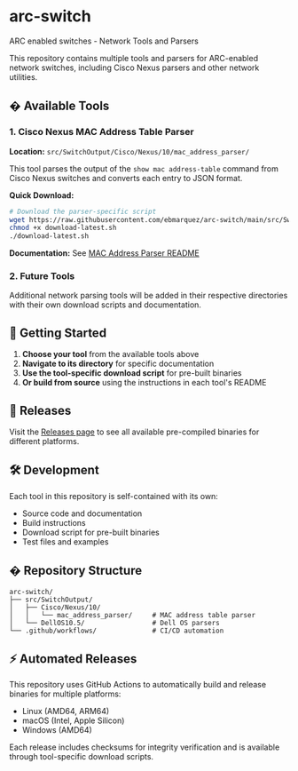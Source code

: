 # arc-switch
ARC enabled switches - Network Tools and Parsers

This repository contains multiple tools and parsers for ARC-enabled network switches, including Cisco Nexus parsers and other network utilities.

## � Available Tools

### 1. Cisco Nexus MAC Address Table Parser

**Location:** `src/SwitchOutput/Cisco/Nexus/10/mac_address_parser/`

This tool parses the output of the `show mac address-table` command from Cisco Nexus switches and converts each entry to JSON format.

**Quick Download:**
```bash
# Download the parser-specific script
wget https://raw.githubusercontent.com/ebmarquez/arc-switch/main/src/SwitchOutput/Cisco/Nexus/10/mac_address_parser/download-latest.sh
chmod +x download-latest.sh
./download-latest.sh
```

**Documentation:** See [MAC Address Parser README](src/SwitchOutput/Cisco/Nexus/10/mac_address_parser/README.md)

### 2. Future Tools

Additional network parsing tools will be added in their respective directories with their own download scripts and documentation.

## 🚀 Getting Started

1. **Choose your tool** from the available tools above
2. **Navigate to its directory** for specific documentation
3. **Use the tool-specific download script** for pre-built binaries
4. **Or build from source** using the instructions in each tool's README

## 🔗 Releases

Visit the [Releases page](https://github.com/ebmarquez/arc-switch/releases) to see all available pre-compiled binaries for different platforms.

## 🛠️ Development

Each tool in this repository is self-contained with its own:

- Source code and documentation
- Build instructions
- Download script for pre-built binaries
- Test files and examples

## � Repository Structure

```
arc-switch/
├── src/SwitchOutput/
│   ├── Cisco/Nexus/10/
│   │   └── mac_address_parser/     # MAC address table parser
│   └── DellOS10.5/                 # Dell OS parsers
└── .github/workflows/              # CI/CD automation
```

## ⚡ Automated Releases

This repository uses GitHub Actions to automatically build and release binaries for multiple platforms:

- Linux (AMD64, ARM64)
- macOS (Intel, Apple Silicon)
- Windows (AMD64)

Each release includes checksums for integrity verification and is available through tool-specific download scripts.
